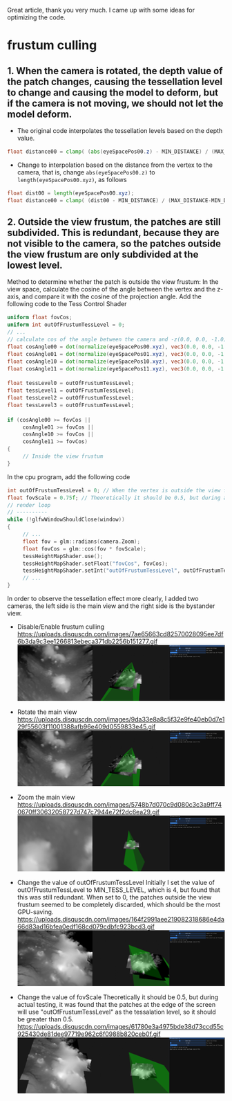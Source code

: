Great article, thank you very much.
I came up with some ideas for optimizing the code.

# frustum culling

## 1. When the camera is rotated, the depth value of the patch changes, causing the tessellation level to change and causing the model to deform, but if the camera is not moving, we should not let the model deform.
- The original code interpolates the tessellation levels based on the depth value.
```glsl
float distance00 = clamp( (abs(eyeSpacePos00.z) - MIN_DISTANCE) / (MAX_DISTANCE-MIN_DISTANCE), 0.0, 1.0 );
```
- Change to interpolation based on the distance from the vertex to the camera, that is, change ```abs(eyeSpacePos00.z)``` to ```length(eyeSpacePos00.xyz)```, as follows
```glsl
float dist00 = length(eyeSpacePos00.xyz);
float distance00 = clamp( (dist00 - MIN_DISTANCE) / (MAX_DISTANCE-MIN_DISTANCE), 0.0, 1.0 );
```

## 2. Outside the view frustum, the patches are still subdivided. This is redundant, because they are not visible to the camera, so the patches outside the view frustum are only subdivided at the lowest level.
Method to determine whether the patch is outside the view frustum: In the view space, calculate the cosine of the angle between the vertex and the z-axis, and compare it with the cosine of the projection angle.
Add the following code to the Tess Control Shader
```glsl
uniform float fovCos;
uniform int outOfFrustumTessLevel = 0;
// ...
// calculate cos of the angle between the camera and -z(0.0, 0.0, -1.0)
float cosAngle00 = dot(normalize(eyeSpacePos00.xyz), vec3(0.0, 0.0, -1.0));
float cosAngle01 = dot(normalize(eyeSpacePos01.xyz), vec3(0.0, 0.0, -1.0));
float cosAngle10 = dot(normalize(eyeSpacePos10.xyz), vec3(0.0, 0.0, -1.0));
float cosAngle11 = dot(normalize(eyeSpacePos11.xyz), vec3(0.0, 0.0, -1.0));

float tessLevel0 = outOfFrustumTessLevel;
float tessLevel1 = outOfFrustumTessLevel;
float tessLevel2 = outOfFrustumTessLevel;
float tessLevel3 = outOfFrustumTessLevel;

if (cosAngle00 >= fovCos ||
     cosAngle01 >= fovCos ||
     cosAngle10 >= fovCos ||
     cosAngle11 >= fovCos)
{
     // Inside the view frustum
}
```
In the cpu program, add the following code
```cpp
int outOfFrustumTessLevel = 0; // When the vertex is outside the view frustum, the tessellation level is 0
float fovScale = 0.75f; // Theoretically it should be 0.5, but during actual testing, it was found that the patches at the edge of the screen will use "outOfFrustumTessLevel" as the tessalation level, so it should be greater than 0.5.
// render loop
// ----------
while (!glfwWindowShouldClose(window))
{
     // ...
     float fov = glm::radians(camera.Zoom);
     float fovCos = glm::cos(fov * fovScale);
     tessHeightMapShader.use();
     tessHeightMapShader.setFloat("fovCos", fovCos);
     tessHeightMapShader.setInt("outOfFrustumTessLevel", outOfFrustumTessLevel);
     // ...
}
```
In order to observe the tessellation effect more clearly, I added two cameras, the left side is the main view and the right side is the bystander view.
 - Disable/Enable frustum culling
https://uploads.disquscdn.com/images/7ae65663cd82570028095ee7df6b3da9c3ee1266813ebeca371db2256b151277.gif 
![Disable/Enable frustum culling](mdPicture/开关视锥剔除.gif)

- Rotate the main view
https://uploads.disquscdn.com/images/9da33e8a8c5f32e9fe40eb0d7e129f55603f11001388afb96e409d0559833e45.gif 
![Rotate the main view](mdPicture/旋转相机的剔除效果.gif)

 - Zoom the main view
https://uploads.disquscdn.com/images/5748b7d070c9d080c3c3a9ff740670ff30632058727d747c7944e72f2dc6ea29.gif
![Zoom the main view](mdPicture/视锥角度变化.gif)

- Change the value of outOfFrustumTessLevel
Initially I set the value of outOfFrustumTessLevel to MIN_TESS_LEVEL, which is 4, but found that this was still redundant. When set to 0, the patches outside the view frustum seemed to be completely discarded, which should be the most GPU-saving.
 https://uploads.disquscdn.com/images/164f2991aee219082318686e4da66d83ad16bfea0edf168cd079cdbfc923bcd3.gif 
![Change the value of outOfFrustumTessLevel](mdPicture/视锥外细分级别变化.gif)

- Change the value of fovScale
Theoretically it should be 0.5, but during actual testing, it was found that the patches at the edge of the screen will use "outOfFrustumTessLevel" as the tessalation level, so it should be greater than 0.5.
 https://uploads.disquscdn.com/images/61780e3a4975bde38d73ccd55c925430de81dee97719e962c6f0988b820ceb0f.gif 
 ![Change the value of outOfFrustumTessLevel](mdPicture/视锥角度比例变化.gif)